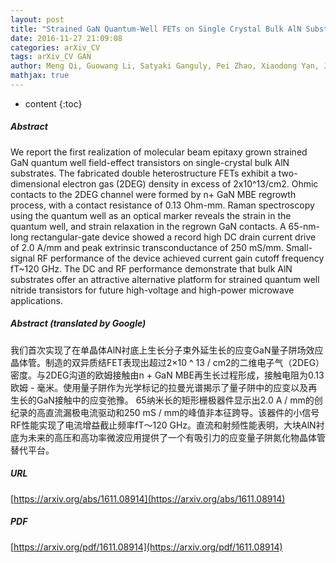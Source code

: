 ```yaml
---
layout: post
title: "Strained GaN Quantum-Well FETs on Single Crystal Bulk AlN Substrates"
date: 2016-11-27 21:09:08
categories: arXiv_CV
tags: arXiv_CV GAN
author: Meng Qi, Guowang Li, Satyaki Ganguly, Pei Zhao, Xiaodong Yan, Jai Verma, Bo Song, Mingda Zhu, Kazuki Nomoto, Huili Xing, Debdeep Jena
mathjax: true
---
```


* content
{:toc}

##### Abstract
We report the first realization of molecular beam epitaxy grown strained GaN quantum well field-effect transistors on single-crystal bulk AlN substrates. The fabricated double heterostructure FETs exhibit a two- dimensional electron gas (2DEG) density in excess of 2x10^13/cm2. Ohmic contacts to the 2DEG channel were formed by n+ GaN MBE regrowth process, with a contact resistance of 0.13 Ohm-mm. Raman spectroscopy using the quantum well as an optical marker reveals the strain in the quantum well, and strain relaxation in the regrown GaN contacts. A 65-nm-long rectangular-gate device showed a record high DC drain current drive of 2.0 A/mm and peak extrinsic transconductance of 250 mS/mm. Small-signal RF performance of the device achieved current gain cutoff frequency fT~120 GHz. The DC and RF performance demonstrate that bulk AlN substrates offer an attractive alternative platform for strained quantum well nitride transistors for future high-voltage and high-power microwave applications.

##### Abstract (translated by Google)
我们首次实现了在单晶体AlN衬底上生长分子束外延生长的应变GaN量子阱场效应晶体管。制造的双异质结FET表现出超过2×10 ^ 13 / cm2的二维电子气（2DEG）密度。与2DEG沟道的欧姆接触由n + GaN MBE再生长过程形成，接触电阻为0.13欧姆 - 毫米。使用量子阱作为光学标记的拉曼光谱揭示了量子阱中的应变以及再生长的GaN接触中的应变弛豫。 65纳米长的矩形栅极器件显示出2.0 A / mm的创纪录的高直流漏极电流驱动和250 mS / mm的峰值非本征跨导。该器件的小信号RF性能实现了电流增益截止频率fT〜120 GHz。直流和射频性能表明，大块AlN衬底为未来的高压和高功率微波应用提供了一个有吸引力的应变量子阱氮化物晶体管替代平台。

##### URL
[https://arxiv.org/abs/1611.08914](https://arxiv.org/abs/1611.08914)

##### PDF
[https://arxiv.org/pdf/1611.08914](https://arxiv.org/pdf/1611.08914)

